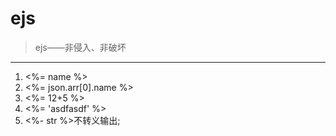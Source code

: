 # ejs
> ejs——非侵入、非破坏
---
1. <%= name %>
2. <%= json.arr[0].name %>
3. <%= 12+5 %>
4. <%= 'asdfasdf' %>
5. <%- str %>不转义输出;
